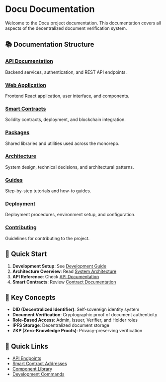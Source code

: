 # Docu Documentation

Welcome to the Docu project documentation. This documentation covers all aspects of the decentralized document verification system.

## 📚 Documentation Structure

### [API Documentation](./api/README.md)
Backend services, authentication, and REST API endpoints.

### [Web Application](./web/README.md)
Frontend React application, user interface, and components.

### [Smart Contracts](./contract/README.md)
Solidity contracts, deployment, and blockchain integration.

### [Packages](./packages/README.md)
Shared libraries and utilities used across the monorepo.

### [Architecture](./architecture/README.md)
System design, technical decisions, and architectural patterns.

### [Guides](./guides/README.md)
Step-by-step tutorials and how-to guides.

### [Deployment](./deployment/README.md)
Deployment procedures, environment setup, and configuration.

### [Contributing](./contributing/README.md)
Guidelines for contributing to the project.

## 🚀 Quick Start

1. **Development Setup**: See [Development Guide](./guides/development-setup.md)
2. **Architecture Overview**: Read [System Architecture](./architecture/overview.md)
3. **API Reference**: Check [API Documentation](./api/README.md)
4. **Smart Contracts**: Review [Contract Documentation](./contract/README.md)

## 📖 Key Concepts

- **DID (Decentralized Identifier)**: Self-sovereign identity system
- **Document Verification**: Cryptographic proof of document authenticity
- **Role-Based Access**: Admin, Issuer, Verifier, and Holder roles
- **IPFS Storage**: Decentralized document storage
- **ZKP (Zero-Knowledge Proofs)**: Privacy-preserving verification

## 🔗 Quick Links

- [API Endpoints](./api/endpoints.md)
- [Smart Contract Addresses](./contract/addresses.md)
- [Component Library](./web/components.md)
- [Development Commands](./guides/commands.md)